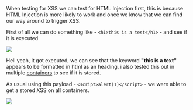 When testing for XSS we can test for HTML Injection first, this is because HTML Injection is more likely to work and once we know that we can find our way around to trigger XSS.

First of all we can do something like - `<h1>this is a test</h1>` - and see if it is executed

![](https://i.imgur.com/4mqHggW.png)

Hell yeah, it got executed, we can see that the keyword **"this is a text"** appears to be formatted in html as an heading, i also tested this out in multiple [containers](https://itsfoss.com/firefox-containers/) to see if it is stored.

As usual using this payload - `<script>alert(1)</script>` - we were able to get a stored XSS on all containers.

![](https://i.imgur.com/0oLY5Y0.png)
